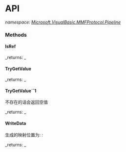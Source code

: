 ﻿
# API
_namespace: [Microsoft.VisualBasic.MMFProtocol.Pipeline](N-Microsoft.VisualBasic.MMFProtocol.Pipeline.md)_



### Methods

#### IsRef


_returns: _
#### TryGetValue


_returns: _
#### TryGetValue``1
不存在的话会返回空值

_returns: _
#### WriteData
生成的映射位置为: <var>:<ChunkSize>

_returns: _



